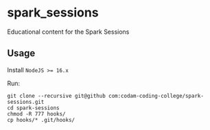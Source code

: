 # spark_sessions

Educational content for the Spark Sessions

## Usage
Install `NodeJS >= 16.x`

Run:
```
git clone --recursive git@github com:codam-coding-college/spark-sessions.git
cd spark-sessions
chmod -R 777 hooks/
cp hooks/* .git/hooks/
```
